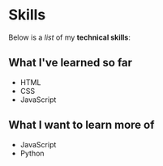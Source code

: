 # Skills

Below is a _list_ of my **technical skills**:

## What I've learned so far
- HTML
- CSS
- JavaScript

## What I want to learn more of
- JavaScript
- Python
